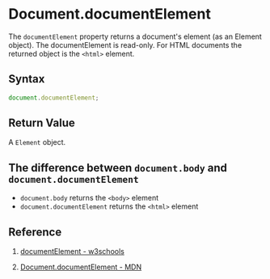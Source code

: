 # Document.documentElement

The `documentElement` property returns a document's element (as an Element object). The documentElement is read-only. For HTML documents the returned object is the `<html>` element.

## Syntax

```js
document.documentElement;
```

## Return Value

A `Element` object.

## The difference between `document.body` and `document.documentElement`

- `document.body` returns the `<body>` element
- `document.documentElement` returns the `<html>` element

## Reference

1. [documentElement - w3schools](https://www.w3schools.com/jsref/prop_document_documentelement.asp)

2. [Document.documentElement - MDN](https://developer.mozilla.org/en-US/docs/Web/API/Document/documentElement)

